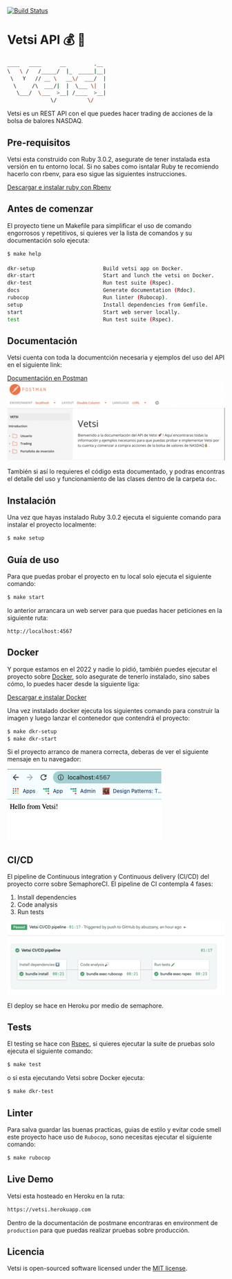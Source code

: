 [![Build Status](https://abuzzany.semaphoreci.com/badges/vetsi/branches/master.svg)](https://abuzzany.semaphoreci.com/projects/vetsi)
# Vetsi API 💰 🚀
```bash
____   ____      __         .__ 
\   \ /   /_____/  |_  _____|__|
 \   Y   // __ \   __\/  ___/  |
  \     /\  ___/|  |  \___ \|  |
   \___/  \___  >__| /____  >__|
              \/          \/    
```
Vetsi es un REST API con el que puedes hacer trading de acciones de la bolsa de balores NASDAQ.
## Pre-requisitos
Vetsi esta construido con Ruby 3.0.2, asegurate de tener instalada esta versión en tu entorno local. Si no sabes como isntalar Ruby te recomiendo hacerlo con rbenv, para eso sigue las siguientes instrucciones.

[Descargar e instalar ruby con Rbenv](https://github.com/rbenv/rbenv)

## Antes de comenzar
El proyecto tiene un Makefile para simplificar el uso de comando engorrosos y repetitivos, si quieres ver la lista de comandos y su documentación solo ejecuta:
```bash
$ make help

dkr-setup                      Build vetsi app on Docker.
dkr-start                      Start and lunch the vetsi on Docker.
dkr-test                       Run test suite (Rspec).
docs                           Generate documentation (Rdoc).
rubocop                        Run linter (Rubocop).
setup                          Install dependencies from Gemfile.
start                          Start web server locally.
test                           Run test suite (Rspec).
```
## Documentación
Vetsi cuenta con toda la documentción necesaria y ejemplos del uso del API en el siguiente link:

[Documentación en Postman](https://documenter.getpostman.com/view/18868814/UVRGDPWz)
![Postman Doc](./img/postman-doc.png)

También si así lo requieres el código esta documentado, y podras encontras el detalle del uso y funcionamiento de las clases dentro de
la carpeta `doc`.

## Instalación
Una vez que hayas instalado Ruby 3.0.2 ejecuta el siguiente comando para instalar el proyecto localmente:
```bash
$ make setup
```
## Guía de uso
Para que puedas probar el proyecto en tu local solo ejecuta el siguiente
comando:
```bash
$ make start
```
lo anterior arrancara un web server para que puedas hacer peticiones en la siguiente ruta:
```
http://localhost:4567
```
## Docker
Y porque estamos en el 2022 y nadie lo pidió, también puedes ejecutar el proyecto 
sobre [Docker](https://www.docker.com/), solo asegurate de tenerlo instalado,
sino sabes cómo, lo puedes hacer desde la siguiente liga:

[Descargar e instalar Docker](https://docs.docker.com/get-docker/)

Una vez instalado docker ejecuta los siguientes comando para construir la imagen
y luego lanzar el contenedor que contendrá el proyecto:

```bash
$ make dkr-setup
$ make dkr-start
```

Si el proyecto arranco de manera correcta, deberas de ver el siguiente mensaje en tu navegador:

![Hola mundo](./img/hello-world.png)
## CI/CD
El pipeline de Continuous integration y Continuous delivery (CI/CD) del proyecto corre sobre SemaphoreCI. El pipeline de CI contempla 4 fases:
<ol>
<li>Install dependencies</li>
<li>Code analysis</li>
<li>Run tests</li>
</ol>

![Semaphore](./img/semaphore.png)

El deploy se hace en Heroku por medio de semaphore.

## Tests
El testing se hace con [Rspec](https://rspec.info/), si quieres ejecutar la suite de pruebas solo ejecuta el siguiente comando:
```bash
$ make test
```
o si esta ejecutando Vetsi sobre Docker ejecuta:
```bash
$ make dkr-test
```
## Linter
Para salva guardar las buenas practicas, guias de estilo y evitar code smell este proyecto hace uso de `Rubocop`, sono necesitas ejecutar el siguiente comando:
```bash
$ make rubocop
```
## Live Demo
Vetsi esta hosteado en Heroku en la ruta:
```bash
https://vetsi.herokuapp.com
```
Dentro de la documentación de postmane encontraras en environment de `production` para que puedas realizar pruebas sobre producción.

## Licencia

Vetsi is open-sourced software licensed under the [MIT license](https://opensource.org/licenses/MIT).
